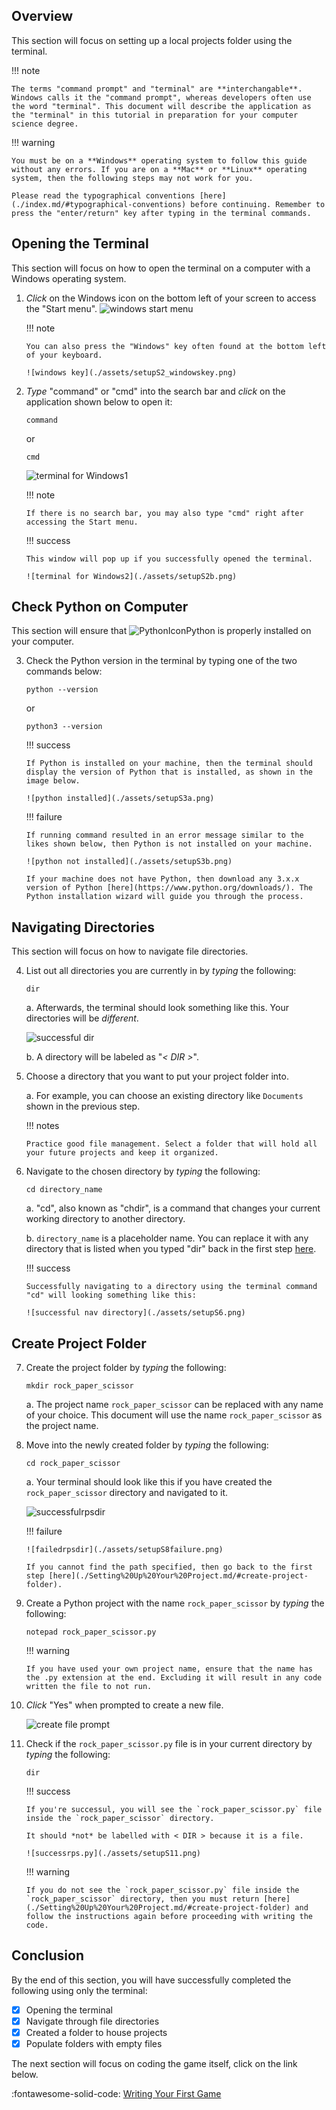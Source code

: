 ## Overview

This section will focus on setting up a local projects folder using the terminal.

!!! note

    The terms "command prompt" and "terminal" are **interchangable**. Windows calls it the "command prompt", whereas developers often use the word "terminal". This document will describe the application as the "terminal" in this tutorial in preparation for your computer science degree.

!!! warning

    You must be on a **Windows** operating system to follow this guide without any errors. If you are on a **Mac** or **Linux** operating system, then the following steps may not work for you.

    Please read the typographical conventions [here](./index.md/#typographical-conventions) before continuing. Remember to press the "enter/return" key after typing in the terminal commands.

## Opening the Terminal

This section will focus on how to open the terminal on a computer with a Windows operating system.

1.  _Click_ on the Windows icon on the bottom left of your screen to access the "Start menu".
    ![windows start menu](./assets/setupS1.png)

    !!! note

        You can also press the "Windows" key often found at the bottom left of your keyboard.

        ![windows key](./assets/setupS2_windowskey.png)

2.  _Type_ "command" or "cmd" into the search bar and _click_ on the application shown below to open it:

    ```
    command
    ```

    or

    ```
    cmd
    ```

    ![terminal for Windows1](./assets/setupS2a.png)

    !!! note

        If there is no search bar, you may also type "cmd" right after accessing the Start menu.

    !!! success

        This window will pop up if you successfully opened the terminal.

        ![terminal for Windows2](./assets/setupS2b.png)

## Check Python on Computer

This section will ensure that ![PythonIcon](./assets/python_icon_small.png)Python is properly installed on your computer.

3.  Check the Python version in the terminal by typing one of the two commands below:

    ```
    python --version
    ```

    or

    ```
    python3 --version
    ```

    !!! success

        If Python is installed on your machine, then the terminal should display the version of Python that is installed, as shown in the image below.

        ![python installed](./assets/setupS3a.png)

    !!! failure

        If running command resulted in an error message similar to the likes shown below, then Python is not installed on your machine.

        ![python not installed](./assets/setupS3b.png)

        If your machine does not have Python, then download any 3.x.x version of Python [here](https://www.python.org/downloads/). The Python installation wizard will guide you through the process.

## Navigating Directories

This section will focus on how to navigate file directories.

4.  List out all directories you are currently in by _typing_ the following:

    ```
    dir
    ```

    a. Afterwards, the terminal should look something like this. Your directories will be _different_.

    ![successful dir](./assets/setupS4.png)

    b. A directory will be labeled as "_< DIR >_".

5.  Choose a directory that you want to put your project folder into.

    a. For example, you can choose an existing directory like `Documents` shown in the previous step.

    !!! notes

        Practice good file management. Select a folder that will hold all your future projects and keep it organized.

6.  Navigate to the chosen directory by _typing_ the following:

    ```
    cd directory_name
    ```

    a. "cd", also known as "chdir", is a command that changes your current working directory to another directory.

    b. `directory_name` is a placeholder name. You can replace it with any directory that is listed when you typed "dir" back in the first step [here](./Setting%20Up%20Your%20Project.md/#navigating-directories).

    !!! success

        Successfully navigating to a directory using the terminal command "cd" will looking something like this:

        ![successful nav directory](./assets/setupS6.png)

## Create Project Folder

7.  Create the project folder by _typing_ the following:

    ```
    mkdir rock_paper_scissor
    ```

    a. The project name `rock_paper_scissor` can be replaced with any name of your choice. This document will use the name `rock_paper_scissor` as the project name.

8.  Move into the newly created folder by _typing_ the following:

    ```
    cd rock_paper_scissor
    ```

    a. Your terminal should look like this if you have created the `rock_paper_scissor` directory and navigated to it.

    ![successfulrpsdir](./assets/setupS8success.png)

    !!! failure

        ![failedrpsdir](./assets/setupS8failure.png)

        If you cannot find the path specified, then go back to the first step [here](./Setting%20Up%20Your%20Project.md/#create-project-folder).

9.  Create a Python project with the name `rock_paper_scissor` by _typing_ the following:

    ```
    notepad rock_paper_scissor.py
    ```

    !!! warning

        If you have used your own project name, ensure that the name has the .py extension at the end. Excluding it will result in any code written the file to not run.

10. _Click_ "Yes" when prompted to create a new file.

    ![create file prompt](./assets/setupS10.png)

11. Check if the `rock_paper_scissor.py` file is in your current directory by _typing_ the following:

    ```
    dir
    ```

    !!! success

        If you're successul, you will see the `rock_paper_scissor.py` file inside the `rock_paper_scissor` directory.

        It should *not* be labelled with < DIR > because it is a file.

        ![successrps.py](./assets/setupS11.png)

    !!! warning

        If you do not see the `rock_paper_scissor.py` file inside the `rock_paper_scissor` directory, then you must return [here](./Setting%20Up%20Your%20Project.md/#create-project-folder) and follow the instructions again before proceeding with writing the code.

## Conclusion

By the end of this section, you will have successfully completed the following using only the terminal:

-   [x] Opening the terminal
-   [x] Navigate through file directories
-   [x] Created a folder to house projects
-   [x] Populate folders with empty files

The next section will focus on coding the game itself, click on the link below.

:fontawesome-solid-code: [Writing Your First Game](./Writing%20Your%20First%20Game.md)
